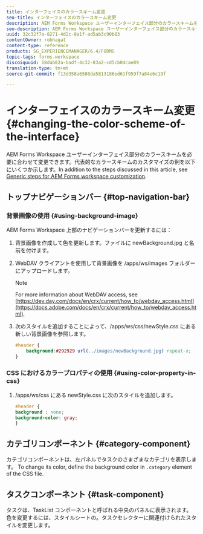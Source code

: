 ```yaml
---
title: インターフェイスのカラースキーム変更
seo-title: インターフェイスのカラースキーム変更
description: AEM Forms Workspace ユーザーインターフェイス部分のカラースキームを選択して変更する方法。
seo-description: AEM Forms Workspace ユーザーインターフェイス部分のカラースキームを選択して変更する方法。
uuid: 32c32f7a-8271-4d2c-8a1f-ad5ab3c90b83
contentOwner: robhagat
content-type: reference
products: SG_EXPERIENCEMANAGER/6.4/FORMS
topic-tags: forms-workspace
discoiquuid: 18dab82a-badf-4c32-83a2-cd5cb04cae89
translation-type: tm+mt
source-git-commit: f13d358a6508da5813186ed61f959f7a84e6c19f

---
```



# インターフェイスのカラースキーム変更 {#changing-the-color-scheme-of-the-interface}

AEM Forms Workspace ユーザーインターフェイス部分のカラースキームを必要に合わせて変更できます。代表的なカラースキームのカスタマイズの例を以下にいくつか示します。In addition to the steps discussed in this article, see [Generic steps for AEM Forms workspace customization](/help/forms/using/generic-steps-html-workspace-customization.md).

## トップナビゲーションバー {#top-navigation-bar}

### 背景画像の使用 {#using-background-image}

AEM Forms Workspace 上部のナビゲーションバーを更新するには：

1. 背景画像を作成して色を更新します。ファイルに newBackground.jpg と名前を付けます。
1. WebDAV クライアントを使用して背景画像を /apps/ws/images フォルダーにアップロードします。

   >[!NOTE]
   >
   >For more information about WebDAV access, see [https://dev.day.com/docs/en/crx/current/how_to/webdav_access.html](https://docs.adobe.com/docs/en/crx/current/how_to/webdav_access.html).

1. 次のスタイルを追加することによって、/apps/ws/css/newStyle.css にある新しい背景画像を参照します。

   ```css
   #header {
       background:#292929 url(../images/newBackground.jpg) repeat-x;
   }
   ```

### CSS におけるカラープロパティの使用 {#using-color-property-in-css}

1. /apps/ws/css にある newStyle.css に次のスタイルを追加します。

   ```css
   #header {
   background : none;
   background-color: gray;
   }
   ```

## カテゴリコンポーネント {#category-component}

カテゴリコンポーネントは、左パネルでタスクのさまざまなカテゴリを表示します。 To change its color, define the background color in `.category` element of the CSS file.

## タスクコンポーネント {#task-component}

タスクは、TaskList コンポーネントと呼ばれる中央のパネルに表示されます。色を変更するには、スタイルシートの。タスクセレクターに関連付けられたスタイルを変更します。
